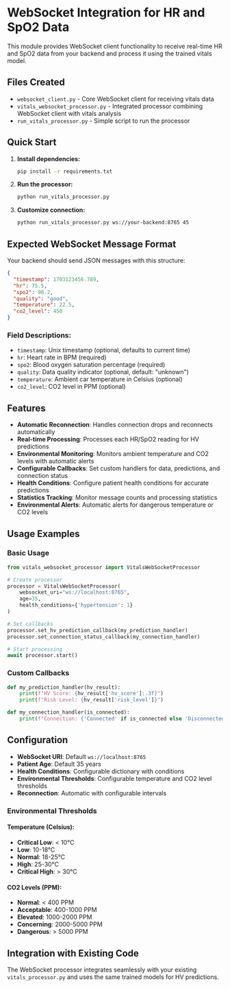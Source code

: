 # WebSocket Integration for HR and SpO2 Data

This module provides WebSocket client functionality to receive real-time HR and SpO2 data from your backend and process it using the trained vitals model.

## Files Created

- `websocket_client.py` - Core WebSocket client for receiving vitals data
- `vitals_websocket_processor.py` - Integrated processor combining WebSocket client with vitals analysis
- `run_vitals_processor.py` - Simple script to run the processor

## Quick Start

1. **Install dependencies:**
   ```bash
   pip install -r requirements.txt
   ```

2. **Run the processor:**
   ```bash
   python run_vitals_processor.py
   ```

3. **Customize connection:**
   ```bash
   python run_vitals_processor.py ws://your-backend:8765 45
   ```

## Expected WebSocket Message Format

Your backend should send JSON messages with this structure:
```json
{
  "timestamp": 1703123456.789,
  "hr": 75.5,
  "spo2": 98.2,
  "quality": "good",
  "temperature": 22.5,
  "co2_level": 450
}
```

### Field Descriptions:
- `timestamp`: Unix timestamp (optional, defaults to current time)
- `hr`: Heart rate in BPM (required)
- `spo2`: Blood oxygen saturation percentage (required)
- `quality`: Data quality indicator (optional, default: "unknown")
- `temperature`: Ambient car temperature in Celsius (optional)
- `co2_level`: CO2 level in PPM (optional)

## Features

- **Automatic Reconnection**: Handles connection drops and reconnects automatically
- **Real-time Processing**: Processes each HR/SpO2 reading for HV predictions
- **Environmental Monitoring**: Monitors ambient temperature and CO2 levels with automatic alerts
- **Configurable Callbacks**: Set custom handlers for data, predictions, and connection status
- **Health Conditions**: Configure patient health conditions for accurate predictions
- **Statistics Tracking**: Monitor message counts and processing statistics
- **Environmental Alerts**: Automatic alerts for dangerous temperature or CO2 levels

## Usage Examples

### Basic Usage
```python
from vitals_websocket_processor import VitalsWebSocketProcessor

# Create processor
processor = VitalsWebSocketProcessor(
    websocket_uri="ws://localhost:8765",
    age=35,
    health_conditions={'hypertension': 1}
)

# Set callbacks
processor.set_hv_prediction_callback(my_prediction_handler)
processor.set_connection_status_callback(my_connection_handler)

# Start processing
await processor.start()
```

### Custom Callbacks
```python
def my_prediction_handler(hv_result):
    print(f"HV Score: {hv_result['hv_score']:.3f}")
    print(f"Risk Level: {hv_result['risk_level']}")

def my_connection_handler(is_connected):
    print(f"Connection: {'Connected' if is_connected else 'Disconnected'}")
```

## Configuration

- **WebSocket URI**: Default `ws://localhost:8765`
- **Patient Age**: Default 35 years
- **Health Conditions**: Configurable dictionary with conditions
- **Environmental Thresholds**: Configurable temperature and CO2 level thresholds
- **Reconnection**: Automatic with configurable intervals

### Environmental Thresholds

#### Temperature (Celsius):
- **Critical Low**: < 10°C
- **Low**: 10-18°C
- **Normal**: 18-25°C
- **High**: 25-30°C
- **Critical High**: > 30°C

#### CO2 Levels (PPM):
- **Normal**: < 400 PPM
- **Acceptable**: 400-1000 PPM
- **Elevated**: 1000-2000 PPM
- **Concerning**: 2000-5000 PPM
- **Dangerous**: > 5000 PPM

## Integration with Existing Code

The WebSocket processor integrates seamlessly with your existing `vitals_processor.py` and uses the same trained models for HV predictions.
